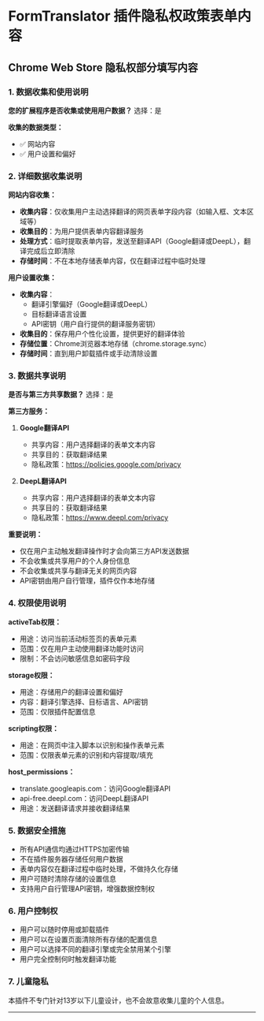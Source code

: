# FormTranslator 插件隐私权政策表单内容

## Chrome Web Store 隐私权部分填写内容

### 1. 数据收集和使用说明

**您的扩展程序是否收集或使用用户数据？**
选择：是

**收集的数据类型：**
- ✅ 网站内容
- ✅ 用户设置和偏好

### 2. 详细数据收集说明

**网站内容收集：**
- **收集内容**：仅收集用户主动选择翻译的网页表单字段内容（如输入框、文本区域等）
- **收集目的**：为用户提供表单内容翻译服务
- **处理方式**：临时提取表单内容，发送至翻译API（Google翻译或DeepL），翻译完成后立即清除
- **存储时间**：不在本地存储表单内容，仅在翻译过程中临时处理

**用户设置收集：**
- **收集内容**：
  - 翻译引擎偏好（Google翻译或DeepL）
  - 目标翻译语言设置
  - API密钥（用户自行提供的翻译服务密钥）
- **收集目的**：保存用户个性化设置，提供更好的翻译体验
- **存储位置**：Chrome浏览器本地存储（chrome.storage.sync）
- **存储时间**：直到用户卸载插件或手动清除设置

### 3. 数据共享说明

**是否与第三方共享数据？**
选择：是

**第三方服务：**
1. **Google翻译API**
   - 共享内容：用户选择翻译的表单文本内容
   - 共享目的：获取翻译结果
   - 隐私政策：https://policies.google.com/privacy

2. **DeepL翻译API**
   - 共享内容：用户选择翻译的表单文本内容
   - 共享目的：获取翻译结果
   - 隐私政策：https://www.deepl.com/privacy

**重要说明：**
- 仅在用户主动触发翻译操作时才会向第三方API发送数据
- 不会收集或共享用户的个人身份信息
- 不会收集或共享与翻译无关的网页内容
- API密钥由用户自行管理，插件仅作本地存储

### 4. 权限使用说明

**activeTab权限：**
- 用途：访问当前活动标签页的表单元素
- 范围：仅在用户主动使用翻译功能时访问
- 限制：不会访问敏感信息如密码字段

**storage权限：**
- 用途：存储用户的翻译设置和偏好
- 内容：翻译引擎选择、目标语言、API密钥
- 范围：仅限插件配置信息

**scripting权限：**
- 用途：在网页中注入脚本以识别和操作表单元素
- 范围：仅限表单元素的识别和内容提取/填充

**host_permissions：**
- translate.googleapis.com：访问Google翻译API
- api-free.deepl.com：访问DeepL翻译API
- 用途：发送翻译请求并接收翻译结果

### 5. 数据安全措施

- 所有API通信均通过HTTPS加密传输
- 不在插件服务器存储任何用户数据
- 表单内容仅在翻译过程中临时处理，不做持久化存储
- 用户可随时清除存储的设置信息
- 支持用户自行管理API密钥，增强数据控制权

### 6. 用户控制权

- 用户可以随时停用或卸载插件
- 用户可以在设置页面清除所有存储的配置信息
- 用户可以选择不同的翻译引擎或完全禁用某个引擎
- 用户完全控制何时触发翻译功能

### 7. 儿童隐私

本插件不专门针对13岁以下儿童设计，也不会故意收集儿童的个人信息。



---

